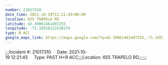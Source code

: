 ```yaml
---
number: 21017310
date_time: 2021-10-19T12:21:45+00:00
location: 655 TRAPELO RD
latitude: 42.39061461407255
longitude: -71.19558122530374
type: R ACC
google_maps_link: https://maps.google.com/?q=42.39061461407255,-71.19558122530374
---
```


;;;Incident #: 21017310     Date: 2021‐10‐19 12:21:45     Type: PAST H+R ACC;;;Location: 655 TRAPELO RD;;;;;;
